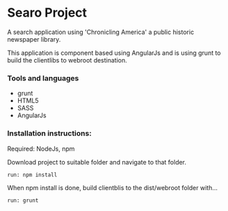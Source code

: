 # Searo Project

   A search application using 'Chronicling America' a public historic newspaper library.
   
   This application is component based using AngularJs and is using grunt to build the clientlibs to webroot destination.

### Tools and languages
  * grunt
  * HTML5
  * SASS
  * AngularJs

### Installation instructions:

Required: NodeJs, npm

Download project to suitable folder and navigate to that folder. 

    run: npm install
    

When npm install is done, build clientblis to the dist/webroot folder with...

    run: grunt

